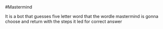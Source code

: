 #Mastermind

It is a bot that guesses five letter word that the wordle mastermind is gonna choose and return with the steps it led for correct answer
